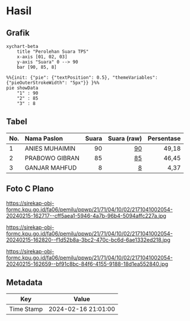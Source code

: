 # Hasil

## Grafik

```mermaid
xychart-beta
    title "Perolehan Suara TPS"
    x-axis [01, 02, 03]
    y-axis "Suara" 0 --> 90
    bar [90, 85, 8]
```

```mermaid
%%{init: {"pie": {"textPosition": 0.5}, "themeVariables": {"pieOuterStrokeWidth": "5px"}} }%%
pie showData
    "1" : 90
    "2" : 85
    "3" : 8
```

## Tabel

| No. | Nama Paslon    | Suara | Suara (raw) | Persentase |
|:--- |:-------------- | -----:| -----------:| ----------:|
| 1   | ANIES MUHAIMIN | 90    | [90][p-1]   | 49,18      |
| 2   | PRABOWO GIBRAN | 85    | [85][p-2]   | 46,45      |
| 3   | GANJAR MAHFUD  | 8     | [8][p-3]    | 4,37       |


[p-1]: https://github.com/gigit-pemilu/pemilu-2024-21-kepulauan-riau/blob/main/pilpres/hitung-suara/sub/21-kepulauan-riau/sub/71-kota-batam/sub/04-nongsa/sub/1002-batu-besar/sub/054-tps/sub/paslon-1.txt
[p-2]: https://github.com/gigit-pemilu/pemilu-2024-21-kepulauan-riau/blob/main/pilpres/hitung-suara/sub/21-kepulauan-riau/sub/71-kota-batam/sub/04-nongsa/sub/1002-batu-besar/sub/054-tps/sub/paslon-2.txt
[p-3]: https://github.com/gigit-pemilu/pemilu-2024-21-kepulauan-riau/blob/main/pilpres/hitung-suara/sub/21-kepulauan-riau/sub/71-kota-batam/sub/04-nongsa/sub/1002-batu-besar/sub/054-tps/sub/paslon-3.txt

## Foto C Plano

https://sirekap-obj-formc.kpu.go.id/fa06/pemilu/ppwp/21/71/04/10/02/2171041002054-20240215-162717--cff5aea1-5946-4a7b-96b4-5094affc227a.jpg

https://sirekap-obj-formc.kpu.go.id/fa06/pemilu/ppwp/21/71/04/10/02/2171041002054-20240215-162820--f1d52b8a-3bc2-470c-bc6d-6ae1332ed218.jpg

https://sirekap-obj-formc.kpu.go.id/fa06/pemilu/ppwp/21/71/04/10/02/2171041002054-20240215-162659--bf91c8bc-84f6-4155-9188-18d1ea552840.jpg


## Metadata

| Key        | Value               |
| ---------- | ------------------- |
| Time Stamp | 2024-02-16 21:01:00 |



